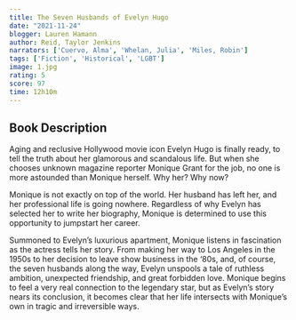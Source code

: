 ```yaml
---
title: The Seven Husbands of Evelyn Hugo 
date: "2021-11-24"
blogger: Lauren Hamann
author: Reid, Taylor Jenkins
narrators: ['Cuervo, Alma', 'Whelan, Julia', 'Miles, Robin']
tags: ['Fiction', 'Historical', 'LGBT']
image: 1.jpg
rating: 5
score: 97
time: 12h10m
---
```



## Book Description

Aging and reclusive Hollywood movie icon Evelyn Hugo is finally ready, to tell the truth about her glamorous and scandalous life. But when she chooses unknown magazine reporter Monique Grant for the job, no one is more astounded than Monique herself. Why her? Why now?

Monique is not exactly on top of the world. Her husband has left her, and her professional life is going nowhere. Regardless of why Evelyn has selected her to write her biography, Monique is determined to use this opportunity to jumpstart her career.

Summoned to Evelyn’s luxurious apartment, Monique listens in fascination as the actress tells her story. From making her way to Los Angeles in the 1950s to her decision to leave show business in the ‘80s, and, of course, the seven husbands along the way, Evelyn unspools a tale of ruthless ambition, unexpected friendship, and great forbidden love. Monique begins to feel a very real connection to the legendary star, but as Evelyn’s story nears its conclusion, it becomes clear that her life intersects with Monique’s own in tragic and irreversible ways.